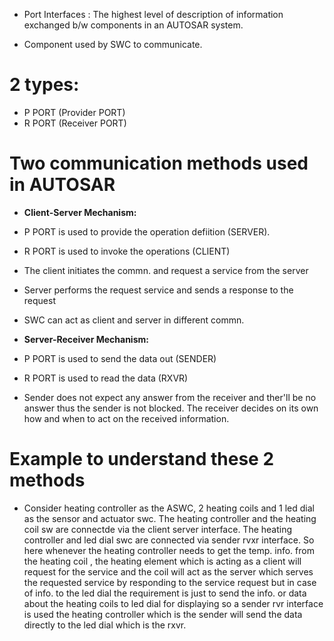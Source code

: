 - Port Interfaces : The highest level of description of information exchanged b/w components in an AUTOSAR system. 

- Component used by SWC to communicate.

# 2 types:
  - P PORT (Provider PORT)
  - R PORT (Receiver PORT)
 
# Two communication methods used in AUTOSAR
- **Client-Server Mechanism:** 

- P PORT is used to provide the operation defiition (SERVER).
                             
- R PORT is used to invoke the operations (CLIENT)

- The client initiates the commn. and request a service from the server

- Server performs the request service and sends a response to the request 

- SWC can act as client and server in different commn.

- **Server-Receiver Mechanism:**

- P PORT is used to send the data out (SENDER)

- R PORT is used to read the data (RXVR)

- Sender does not expect any answer from the receiver and ther'll be no answer thus the sender is not blocked. The receiver decides on its own how and when to act on the received information.

# Example to understand these 2 methods
- Consider heating controller as the ASWC, 2 heating coils and 1 led dial as the sensor and actuator swc. The heating controller and the heating coil sw are connectde via the client server interface. The heating controller and led dial swc are connected via sender rvxr interface. So here whenever the heating controller needs to get the temp. info. from the heating coil , the heating element which is acting as a client will request for the service and the coil will act as the server which serves the requested service by responding to the service request but in case of info. to the led dial the requirement is just to send the info. or data about the heating coils to led dial for displaying so a sender rvr interface is used the heating controller which is the sender will send the data directly to the led dial which is the rxvr.








 
